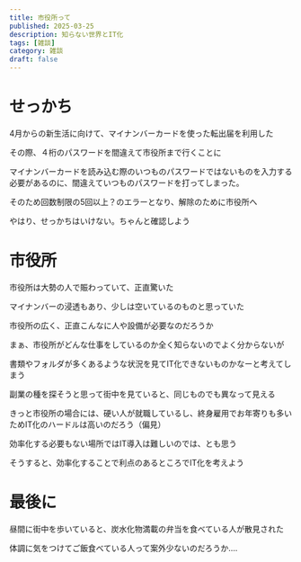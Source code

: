 ```yaml
---
title: 市役所って
published: 2025-03-25
description: 知らない世界とIT化
tags: [雑談]
category: 雑談
draft: false
---
```

# せっかち

4月からの新生活に向けて、マイナンバーカードを使った転出届を利用した

その際、４桁のパスワードを間違えて市役所まで行くことに

マイナンバーカードを読み込む際のいつものパスワードではないものを入力する必要があるのに、間違えていつものパスワードを打ってしまった。

そのため回数制限の5回以上？のエラーとなり、解除のために市役所へ

やはり、せっかちはいけない。ちゃんと確認しよう

# 市役所

市役所は大勢の人で賑わっていて、正直驚いた

マイナンバーの浸透もあり、少しは空いているのものと思っていた

市役所の広く、正直こんなに人や設備が必要なのだろうか

まぁ、市役所がどんな仕事をしているのか全く知らないのでよく分からないが

書類やフォルダが多くあるような状況を見てIT化できないものかなーと考えてしまう

副業の種を探そうと思って街中を見ていると、同じものでも異なって見える

きっと市役所の場合には、硬い人が就職しているし、終身雇用でお年寄りも多いためIT化のハードルは高いのだろう（偏見）

効率化する必要もない場所ではIT導入は難しいのでは、とも思う

そうすると、効率化することで利点のあるところでIT化を考えよう

# 最後に

昼間に街中を歩いていると、炭水化物満載の弁当を食べている人が散見された

体調に気をつけてご飯食べている人って案外少ないのだろうか....